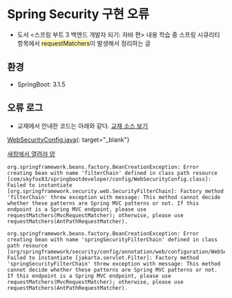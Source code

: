 # Spring Security 구현 오류
- 도서 <스프링 부트 3 백엔드 개발자 되기: 자바 편> 내용 학습 중 스프링 시큐리티 항목에서 <span style="background-color:#fff5b1">requestMatchers</span>이 발생해서 정리하는 글

## 환경
- SpringBoot: 3.1.5

## 오류 로그
- 교재에서 안내한 코드는 아래와 같다.
<a href="https://github.com/shinsunyoung/springboot-developer/blob/8a0841c499848f03828932fdd0e21bc1660d79f5/chapter8/src/main/java/me/shinsunyoung/springbootdeveloper/config/WebSecurityConfig.java#L30" target="_blank">교재 소스 보기</a>

[WebSecurityConfig.java](https://github.com/shinsunyoung/springboot-developer/blob/8a0841c499848f03828932fdd0e21bc1660d79f5/chapter8/src/main/java/me/shinsunyoung/springbootdeveloper/config/WebSecurityConfig.java#L30){: target="_blank"}

<a href="https://google.com" target="_blank">새창에서 열려랴 얍</a>


```
org.springframework.beans.factory.BeanCreationException: Error creating bean with name 'filterChain' defined in class path resource [com/skyfox83/springbootdeveloper/config/WebSecurityConfig.class]: Failed to instantiate [org.springframework.security.web.SecurityFilterChain]: Factory method 'filterChain' threw exception with message: This method cannot decide whether these patterns are Spring MVC patterns or not. If this endpoint is a Spring MVC endpoint, please use requestMatchers(MvcRequestMatcher); otherwise, please use requestMatchers(AntPathRequestMatcher).
```

```
org.springframework.beans.factory.BeanCreationException: Error creating bean with name 'springSecurityFilterChain' defined in class path resource [org/springframework/security/config/annotation/web/configuration/WebSecurityConfiguration.class]: Failed to instantiate [jakarta.servlet.Filter]: Factory method 'springSecurityFilterChain' threw exception with message: This method cannot decide whether these patterns are Spring MVC patterns or not. If this endpoint is a Spring MVC endpoint, please use requestMatchers(MvcRequestMatcher); otherwise, please use requestMatchers(AntPathRequestMatcher).
```

